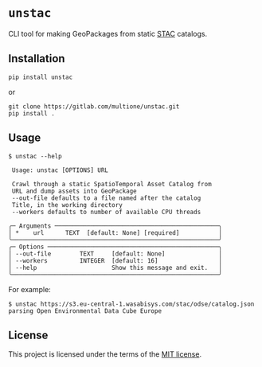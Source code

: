 # `unstac`

CLI tool for making GeoPackages from static
[STAC](https://stacspec.org) catalogs.

## Installation

```
pip install unstac
```

or

```
git clone https://gitlab.com/multione/unstac.git
pip install .
```

## Usage

```
$ unstac --help
                                                            
 Usage: unstac [OPTIONS] URL                                
                                                            
 Crawl through a static SpatioTemporal Asset Catalog from   
 URL and dump assets into GeoPackage                        
 --out-file defaults to a file named after the catalog      
 Title, in the working directory                            
 --workers defaults to number of available CPU threads      
                                                            
╭─ Arguments ──────────────────────────────────────────────╮
│ *    url      TEXT  [default: None] [required]           │
╰──────────────────────────────────────────────────────────╯
╭─ Options ────────────────────────────────────────────────╮
│ --out-file        TEXT     [default: None]               │
│ --workers         INTEGER  [default: 16]                 │
│ --help                     Show this message and exit.   │
╰──────────────────────────────────────────────────────────╯
```

For example:

```
$ unstac https://s3.eu-central-1.wasabisys.com/stac/odse/catalog.json
parsing Open Environmental Data Cube Europe

```

## License

This project is licensed under the terms of the [MIT license](./LICENSE).

